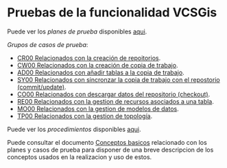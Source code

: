 # Pruebas de la funcionalidad VCSGis

Puede ver los *planes de prueba* disponibles [aqui](plans/readme.md).

*Grupos de casos de prueba*:
* [CR00 Relacionados con la creación de repoitorios](CR00/readme.md).
* [CW00 Relacionados con la creación de copia de trabajo](CW00/readme.md).
* [AD00 Relacionados con añadir tablas a la copia de trabajo](AD00/readme.md).
* [SY00 Relacionados con sincronzar la copia de trabajo con el repostorio (commit/update)](SY00/readme.md).
* [CO00 Relacionados con descargar datos del repositorio (checkout)](CO00/readme.md).
* [RE00 Relacionados con la gestion de recursos asociados a una tabla](RE00/readme.md).
* [MO00 Relacionados con la gestion de modelos de datos](MO00/readme.md).
* [TP00 Relacionados con la gestion de topología](TP00/readme.md).

Puede ver los *procedimientos* disponibles [aqui](PROC/readme.md).

Puede consultar el documento [Conceptos basicos](../../conceptos/conceptos_basicos.md) relacionado 
con los planes y casos de prueba para disponer de una breve descripcion de los 
conceptos usados en la realizacion y uso de estos.
